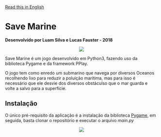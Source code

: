 [Read this in English](https://github.com/luamz/save-marine/blob/master/README.en.md)

# Save Marine
__Desenvolvido por Luam Silva e Lucas Fauster - 2018__
<p align="center">
  <img src="https://user-images.githubusercontent.com/50959073/106484768-b1706980-648e-11eb-9f3d-626dae75db6a.png" />
</p>

Save Marine é um jogo desenvolvido em Python3, fazendo uso da biblioteca Pygame e da framework PPlay.

O jogo tem como enredo um submarino que navega por diversos Oceanos recolhendo lixo para reduzir a poluição marítima, mas para isso é necessário que ele desvie dos diversos obstáculso que o mar guarda e volte a salvo para a superfície.

## Instalação
O único pré-requisito da aplicação é a instalação da biblioteca [Pygame](https://www.pygame.org/wiki/GettingStarted), em seguida, basta clonar o repositório e executar o arquivo *main.py*
<p align="center">
  <img src="https://user-images.githubusercontent.com/50959073/106483769-a5d07300-648d-11eb-9bd6-f117b640f8e8.png" />
</p>
